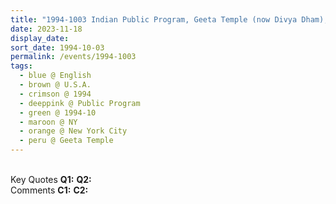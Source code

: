 ```yaml
---
title: "1994-1003 Indian Public Program, Geeta Temple (now Divya Dham), 34-63 56th Street, Woodside, Queens, New York City, NY, U.S.A."
date: 2023-11-18
display_date: 
sort_date: 1994-10-03
permalink: /events/1994-1003
tags:
  - blue @ English
  - brown @ U.S.A.
  - crimson @ 1994
  - deeppink @ Public Program
  - green @ 1994-10
  - maroon @ NY
  - orange @ New York City
  - peru @ Geeta Temple
---
```


<br>

<wave-list>
  <list-title color="DarkSeaGreen" width="55">Key Quotes</list-title>
  <list-item color="BlanchedAlmond" width="280"><b>Q1:</b> <i></i></list-item>
  <list-item color="Lavender" width="280"><b>Q2:</b> <i></i></list-item>
</wave-list>

<br>

<wave-list>
  <list-title color="DarkSeaGreen" width="55">Comments</list-title>
  <list-item color="BlanchedAlmond" width="280"><b>C1:</b> <i></i></list-item>
  <list-item color="Lavender" width="280"><b>C2:</b> <i></i></list-item>
</wave-list>
